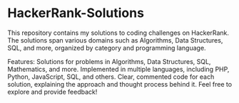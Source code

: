# HackerRank-Solutions

This repository contains my solutions to coding challenges on HackerRank. The solutions span various domains such as Algorithms, Data Structures, SQL, and more, organized by category and programming language.

Features:
Solutions for problems in Algorithms, Data Structures, SQL, Mathematics, and more.
Implemented in multiple languages, including PHP, Python, JavaScript, SQL, and others.
Clear, commented code for each solution, explaining the approach and thought process behind it.
Feel free to explore and provide feedback!
